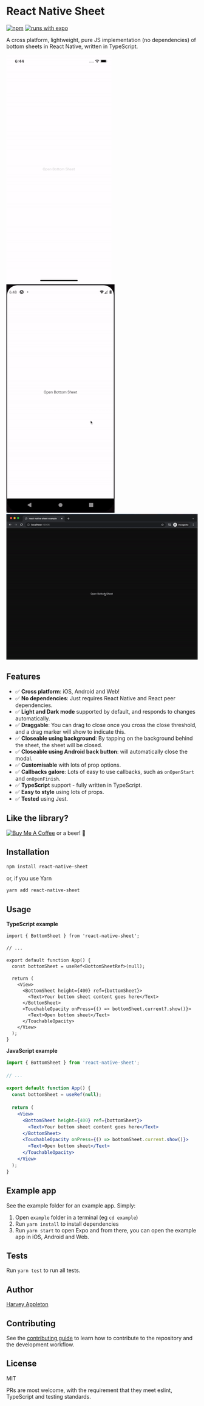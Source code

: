 # React Native Sheet

[![npm](https://img.shields.io/badge/types-included-blue?style=flat-square)](https://www.npmjs.com/package/@harveyappleton/react-native-sheet) [![runs with expo](https://img.shields.io/badge/Runs%20with%20Expo-4630EB.svg?style=flat-square&logo=EXPO&labelColor=f3f3f3&logoColor=000)](https://expo.io/)

A cross platform, lightweight, pure JS implementation (no dependencies) of bottom sheets in React Native, written in TypeScript.

![React Native Bottom Sheet](./previews/ios.gif)
![React Native Bottom Sheet](./previews/android.gif)
![React Native Bottom Sheet](./previews/web.gif)

## Features

- :white_check_mark: **Cross platform**: iOS, Android and Web!
- :white_check_mark: **No dependencies**: Just requires React Native and React peer dependencies.
- :white_check_mark: **Light and Dark mode** supported by default, and responds to changes automatically.
- :white_check_mark: **Draggable**: You can drag to close once you cross the close threshold, and a drag marker will show to indicate this.
- :white_check_mark: **Closeable using background**: By tapping on the background behind the sheet, the sheet will be closed.
- :white_check_mark: **Closeable using Android back button**: will automatically close the modal.
- :white_check_mark: **Customisable** with lots of prop options.
- :white_check_mark: **Callbacks galore**: Lots of easy to use callbacks, such as `onOpenStart` and `onOpenFinish`.
- :white_check_mark: **TypeScript** support - fully written in TypeScript.
- :white_check_mark: **Easy to style** using lots of props.
- :white_check_mark: **Tested** using Jest.

## Like the library?

<a href="https://www.buymeacoffee.com/harveyappleton" target="_blank"><img src="https://cdn.buymeacoffee.com/buttons/default-red.png" alt="Buy Me A Coffee" height="34" ></a> or a beer! :beer:

## Installation

```sh
npm install react-native-sheet
```

or, if you use Yarn

```sh
yarn add react-native-sheet
```

## Usage

**TypeScript example**

```tsx
import { BottomSheet } from 'react-native-sheet';

// ...

export default function App() {
  const bottomSheet = useRef<BottomSheetRef>(null);

  return (
    <View>
      <BottomSheet height={400} ref={bottomSheet}>
        <Text>Your bottom sheet content goes here</Text>
      </BottomSheet>
      <TouchableOpacity onPress={() => bottomSheet.current?.show()}>
        <Text>Open bottom sheet</Text>
      </TouchableOpacity>
    </View>
  );
}
```

**JavaScript example**

```jsx
import { BottomSheet } from 'react-native-sheet';

// ...

export default function App() {
  const bottomSheet = useRef(null);

  return (
    <View>
      <BottomSheet height={400} ref={bottomSheet}>
        <Text>Your bottom sheet content goes here</Text>
      </BottomSheet>
      <TouchableOpacity onPress={() => bottomSheet.current.show()}>
        <Text>Open bottom sheet</Text>
      </TouchableOpacity>
    </View>
  );
}
```

## Example app

See the example folder for an example app.
Simply:

1. Open `example` folder in a terminal (eg `cd example`)
2. Run `yarn install` to install dependencies
3. Run `yarn start` to open Expo and from there, you can open the example app in iOS, Android and Web.

## Tests

Run `yarn test` to run all tests.

## Author

[Harvey Appleton](https://github.com/harveyappleton/)

## Contributing

See the [contributing guide](CONTRIBUTING.md) to learn how to contribute to the repository and the development workflow.

## License

MIT

PRs are most welcome, with the requirement that they meet eslint, TypeScript and testing standards.
